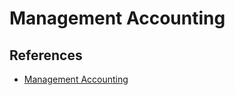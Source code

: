 # Management Accounting

## References

- [Management Accounting](https://drive.google.com/file/d/1GKoRqXBjRrijStl-kgaFSdBfYtZjgheQ/view)
